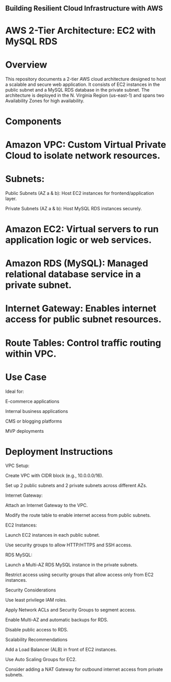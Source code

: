 ## Building Resilient Cloud Infrastructure with AWS

# AWS 2-Tier Architecture: EC2 with MySQL RDS

# Overview
This repository documents a 2-tier AWS cloud architecture designed to host a scalable and secure web application. It consists of EC2 instances in the public subnet and a MySQL RDS database in the private subnet. The architecture is deployed in the N. Virginia Region (us-east-1) and spans two Availability Zones for high availability.

# Components
 # Amazon VPC: Custom Virtual Private Cloud to isolate network resources.
 # Subnets:
   Public Subnets (AZ a & b): Host EC2 instances for frontend/application layer.

   Private Subnets (AZ a & b): Host MySQL RDS instances securely.

  # Amazon EC2: Virtual servers to run application logic or web services.

 # Amazon RDS (MySQL): Managed relational database service in a private subnet.

 # Internet Gateway: Enables internet access for public subnet resources.

 # Route Tables: Control traffic routing within VPC.

# Use Case

Ideal for:

E-commerce applications

Internal business applications

CMS or blogging platforms

MVP deployments

# Deployment Instructions

VPC Setup:

Create VPC with CIDR block (e.g., 10.0.0.0/16).

Set up 2 public subnets and 2 private subnets across different AZs.

Internet Gateway:

Attach an Internet Gateway to the VPC.

Modify the route table to enable internet access from public subnets.

EC2 Instances:

Launch EC2 instances in each public subnet.

Use security groups to allow HTTP/HTTPS and SSH access.

RDS MySQL:

Launch a Multi-AZ RDS MySQL instance in the private subnets.

Restrict access using security groups that allow access only from EC2 instances.

Security Considerations

Use least privilege IAM roles.

Apply Network ACLs and Security Groups to segment access.

Enable Multi-AZ and automatic backups for RDS.

Disable public access to RDS.

Scalability Recommendations

Add a Load Balancer (ALB) in front of EC2 instances.

Use Auto Scaling Groups for EC2.

Consider adding a NAT Gateway for outbound internet access from private subnets.
